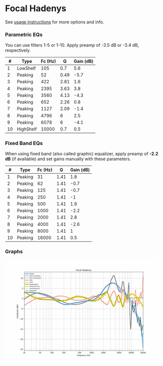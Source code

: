 # Focal Hadenys
See [usage instructions](https://github.com/jaakkopasanen/AutoEq#usage) for more options and info.

### Parametric EQs
You can use filters 1-5 or 1-10. Apply preamp of -3.5 dB or -3.4 dB, respectively.

|   # | Type      |   Fc (Hz) |    Q |   Gain (dB) |
|-----|-----------|-----------|------|-------------|
|   1 | LowShelf  |       105 | 0.7  |         5.6 |
|   2 | Peaking   |        52 | 0.49 |        -5.7 |
|   3 | Peaking   |       422 | 2.81 |         1.6 |
|   4 | Peaking   |      2395 | 3.63 |         3.8 |
|   5 | Peaking   |      3560 | 4.13 |        -4.3 |
|   6 | Peaking   |       652 | 2.26 |         0.8 |
|   7 | Peaking   |      1127 | 2.09 |        -1.4 |
|   8 | Peaking   |      4796 | 6    |         2.5 |
|   9 | Peaking   |      6078 | 6    |        -4.1 |
|  10 | HighShelf |     10000 | 0.7  |         0.5 |

### Fixed Band EQs
When using fixed band (also called graphic) equalizer, apply preamp of **-2.2 dB** (if available) and set gains manually with these parameters.

|   # | Type    |   Fc (Hz) |    Q |   Gain (dB) |
|-----|---------|-----------|------|-------------|
|   1 | Peaking |        31 | 1.41 |         1.8 |
|   2 | Peaking |        62 | 1.41 |        -0.7 |
|   3 | Peaking |       125 | 1.41 |        -0.7 |
|   4 | Peaking |       250 | 1.41 |        -1   |
|   5 | Peaking |       500 | 1.41 |         1.9 |
|   6 | Peaking |      1000 | 1.41 |        -2.2 |
|   7 | Peaking |      2000 | 1.41 |         2.8 |
|   8 | Peaking |      4000 | 1.41 |        -2.6 |
|   9 | Peaking |      8000 | 1.41 |         1   |
|  10 | Peaking |     16000 | 1.41 |         0.5 |

### Graphs
![](./Focal%20Hadenys.png)

